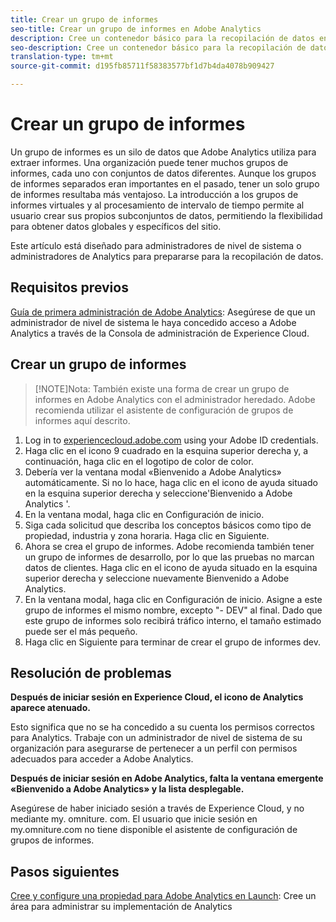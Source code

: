 ```yaml
---
title: Crear un grupo de informes
seo-title: Crear un grupo de informes en Adobe Analytics
description: Cree un contenedor básico para la recopilación de datos en Adobe Analytics.
seo-description: Cree un contenedor básico para la recopilación de datos en Adobe Analytics.
translation-type: tm+mt
source-git-commit: d195fb85711f58383577bf1d7b4da4078b909427

---
```



# Crear un grupo de informes

Un grupo de informes es un silo de datos que Adobe Analytics utiliza para extraer informes. Una organización puede tener muchos grupos de informes, cada uno con conjuntos de datos diferentes. Aunque los grupos de informes separados eran importantes en el pasado, tener un solo grupo de informes resultaba más ventajoso. La introducción a los grupos de informes virtuales y al procesamiento de intervalo de tiempo permite al usuario crear sus propios subconjuntos de datos, permitiendo la flexibilidad para obtener datos globales y específicos del sitio.

Este artículo está diseñado para administradores de nivel de sistema o administradores de Analytics para prepararse para la recopilación de datos.

## Requisitos previos

[Guía de primera administración de Adobe Analytics](first-admin-guide.md): Asegúrese de que un administrador de nivel de sistema le haya concedido acceso a Adobe Analytics a través de la Consola de administración de Experience Cloud.

## Crear un grupo de informes

> [!NOTE]Nota: También existe una forma de crear un grupo de informes en Adobe Analytics con el administrador heredado. Adobe recomienda utilizar el asistente de configuración de grupos de informes aquí descrito.

1. Log in to [experiencecloud.adobe.com](https://experiencecloud.adobe.com) using your Adobe ID credentials.
1. Haga clic en el icono 9 cuadrado en la esquina superior derecha y, a continuación, haga clic en el logotipo de color de color.
1. Debería ver la ventana modal «Bienvenido a Adobe Analytics» automáticamente. Si no lo hace, haga clic en el icono de ayuda situado en la esquina superior derecha y seleccione'Bienvenido a Adobe Analytics '.
1. En la ventana modal, haga clic en Configuración de inicio.
1. Siga cada solicitud que describa los conceptos básicos como tipo de propiedad, industria y zona horaria. Haga clic en Siguiente.
1. Ahora se crea el grupo de informes. Adobe recomienda también tener un grupo de informes de desarrollo, por lo que las pruebas no marcan datos de clientes. Haga clic en el icono de ayuda situado en la esquina superior derecha y seleccione nuevamente Bienvenido a Adobe Analytics.
1. En la ventana modal, haga clic en Configuración de inicio.
Asigne a este grupo de informes el mismo nombre, excepto "- DEV" al final. Dado que este grupo de informes solo recibirá tráfico interno, el tamaño estimado puede ser el más pequeño.
1. Haga clic en Siguiente para terminar de crear el grupo de informes dev.

## Resolución de problemas

**Después de iniciar sesión en Experience Cloud, el icono de Analytics aparece atenuado.**

Esto significa que no se ha concedido a su cuenta los permisos correctos para Analytics. Trabaje con un administrador de nivel de sistema de su organización para asegurarse de pertenecer a un perfil con permisos adecuados para acceder a Adobe Analytics.

**Después de iniciar sesión en Adobe Analytics, falta la ventana emergente «Bienvenido a Adobe Analytics» y la lista desplegable.**

Asegúrese de haber iniciado sesión a través de Experience Cloud, y no mediante my. omniture. com. El usuario que inicie sesión en my.omniture.com no tiene disponible el asistente de configuración de grupos de informes.

## Pasos siguientes

[Cree y configure una propiedad para Adobe Analytics en Launch](../../implement/implement-with-launch/create-analytics-property.md): Cree un área para administrar su implementación de Analytics
